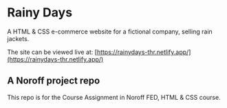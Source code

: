 # Rainy Days

A HTML & CSS e-commerce website for a fictional company, selling rain jackets.

The site can be viewed live at: [https://rainydays-thr.netlify.app/](https://rainydays-thr.netlify.app/)

## A Noroff project repo

This repo is for the Course Assignment in Noroff FED, HTML & CSS course.
